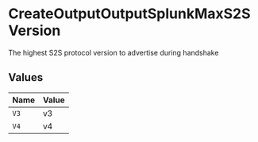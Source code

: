# CreateOutputOutputSplunkMaxS2SVersion

The highest S2S protocol version to advertise during handshake


## Values

| Name  | Value |
| ----- | ----- |
| `V3`  | v3    |
| `V4`  | v4    |